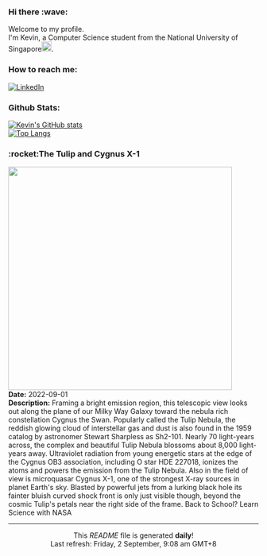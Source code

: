 <h3>Hi there :wave:</h3>

Welcome to my profile.   
I'm Kevin, a Computer Science student from the National University of Singapore<img src="https://img.icons8.com/color/96/000000/singapore-circular.png" width="20px"/>.</p>

<h3>How to reach me: </h3>
<a href="https://www.linkedin.com/in/kevin-foong/"><img alt="LinkedIn" src="https://img.shields.io/badge/linkedin-%230077B5.svg?&style=for-the-badge&logo=linkedin&logoColor=white" /></a> 

<h3>Github Stats: </h3> 

[![Kevin's GitHub stats](https://github-readme-stats.vercel.app/api?username=kevin9foong&theme=tokyonight)](https://github.com/anuraghazra/github-readme-stats) <br/>
[![Top Langs](https://github-readme-stats.vercel.app/api/top-langs/?username=kevin9foong&layout=compact&theme=tokyonight)](https://github.com/anuraghazra/github-readme-stats)

<h3>:rocket:The Tulip and Cygnus X-1</h3> 
<img width="450" src="https:&#x2F;&#x2F;apod.nasa.gov&#x2F;apod&#x2F;image&#x2F;2209&#x2F;TulipCygX-1.jpg" /><br/>
<b>Date:</b> 2022-09-01<br/>
<b>Description:</b> Framing a bright emission region, this telescopic view looks out along the plane of our Milky Way Galaxy toward the nebula rich constellation Cygnus the Swan. Popularly called the Tulip Nebula, the reddish glowing cloud of interstellar gas and dust is also found in the 1959 catalog by astronomer Stewart Sharpless as Sh2-101. Nearly 70 light-years across, the complex and beautiful Tulip Nebula blossoms about 8,000 light-years away. Ultraviolet radiation from young energetic stars at the edge of the Cygnus OB3 association, including O star HDE 227018, ionizes the atoms and powers the emission from the Tulip Nebula. Also in the field of view is microquasar Cygnus X-1, one of the strongest X-ray sources in planet Earth&#39;s sky. Blasted by powerful jets from a lurking black hole its fainter bluish curved shock front is only just visible though, beyond the cosmic Tulip&#39;s petals near the right side of the frame.   Back to School? Learn Science with NASA<br/>

------------
<p align="center">This <i>README</i> file is generated <b>daily</b>!</br>
Last refresh: Friday, 2 September, 9:08 am GMT+8<br />